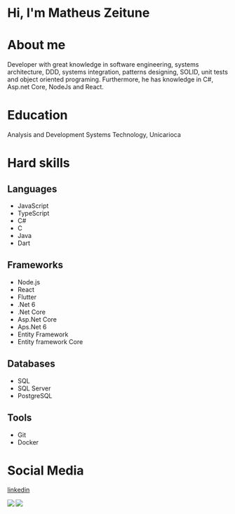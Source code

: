 # Hi, I'm Matheus Zeitune

# About me
Developer with great knowledge in software engineering, systems architecture, DDD, systems integration, patterns designing, SOLID, unit tests and object oriented programing. Furthermore, he has knowledge in C#, Asp.net Core, NodeJs and React.

# Education
Analysis and Development Systems Technology, Unicarioca

# Hard skills
## Languages
* JavaScript
* TypeScript
* C#
* C
* Java
* Dart

## Frameworks
* Node.js
* React
* Flutter
* .Net 6
* .Net Core
* Asp.Net Core
* Aps.Net 6
* Entity Framework
* Entity framework Core

## Databases
* SQL
* SQL Server
* PostgreSQL

## Tools
* Git
* Docker

# Social Media
[linkedin](https://www.linkedin.com/in/matheus-zeitune)

<div align="left"> 
  <img align="left" src="https://github-readme-stats.vercel.app/api/top-langs/?username=matzet00&layout=compact&theme=dark" />
  <img align="left" src="https://github-readme-stats.vercel.app/api?username=matzet00&show_icons=true&theme=dark&count_private=true&hide=contribs,issues&include_all_commits=true" />
</div>
